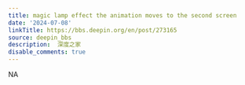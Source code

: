 ```yaml
---
title: magic lamp effect the animation moves to the second screen
date: '2024-07-08'
linkTitle: https://bbs.deepin.org/en/post/273165
source: deepin_bbs
description:  深度之家 
disable_comments: true
---
```

NA
